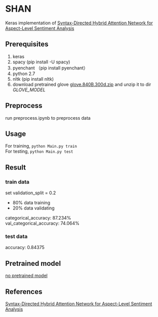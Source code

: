 # SHAN


Keras implementation of [Syntax-Directed Hybrid Attention Network for Aspect-Level Sentiment Analysis](https://ieeexplore.ieee.org/document/8561296)

## Prerequisites
1. keras
2. spacy (pip install -U spacy)
3. pyenchant （pip install pyenchant）
4. python 2.7
5. nltk (pip install nltk)
6. download pretrained glove [glove.840B.300d.zip](https://nlp.stanford.edu/data/wordvecs/glove.840B.300d.zip) and unzip it to dir *GLOVE_MODEL*

## Preprocess

run preprocess.ipynb to preprocess data

## Usage

For training, `python Main.py train`
<br>
For testing, `python Main.py test`

## Result

### train data
set validation_split = 0.2
- 80% data training
- 20% data validating

categorical_accuracy:  87.234%
<br>
val_categorical_accuracy: 74.064%

### test data
accuracy: 0.84375

## Pretrained model
[no pretrained model](wwww.github.com)


## References
[Syntax-Directed Hybrid Attention Network for Aspect-Level Sentiment Analysis](https://ieeexplore.ieee.org/document/8561296)

